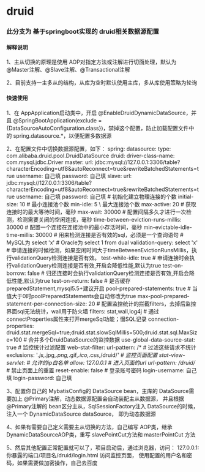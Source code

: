 # druid

### 此分支为 基于springboot实现的 druid相关数据源配置

#### 解释说明

1、主从切换的原理是使用 AOP对指定方法或注解进行切面处理，默认为 @Master注解、@Slave注解、@Transactional注解
   
2、目前支持一主多从的结构，从库为空时默认使用主库，多从库使用策略为轮询

#### 快速使用

1、在 AppApplication启动类中，开启 @EnableDruidDynamicDataSource，并且
   @SpringBootApplication(exclude = {DataSourceAutoConfiguration.class})，禁掉这个配置，防止加载配置文件中的 
   spring.datasource.*，以便配置多数据源
   
2、在配置文件中切换数据源配置，如下：
spring: 
 datasource:
   type: com.alibaba.druid.pool.DruidDataSource
   druid:
     driver-class-name: com.mysql.jdbc.Driver
     master:
       url: jdbc:mysql://127.0.0.1:3306/table?characterEncoding=utf8&autoReconnect=true&rewriteBatchedStatements=true
       username: 自己填
       password: 自己填
     slave:
       url: jdbc:mysql://127.0.0.1:3306/table?characterEncoding=utf8&autoReconnect=true&rewriteBatchedStatements=true
       username: 自己填
       password: 自己填
\#    初始化建立物理连接的个数
     initial-size: 10
\#      最小连接池个数
     min-idle: 5
\      最大连接池个数
     max-active: 20
\#      获取连接时的最大等待时间，毫秒
     max-wait: 30000
\#      配置间隔多久才进行一次检测，检测需要关闭的空闲连接，毫秒
     time-between-eviction-runs-millis: 30000
\#      配置一个连接在连接池中的最小存活时间，毫秒
     min-evictable-idle-time-millis: 30000
\#      用来检测连接是否有效的sql，必须是一个查询语句
\#      MySQL为 select 'x'
\#      Oracle为 select 1 from dual
     validation-query: select 'x'
\#      申请连接的时候检测，如果空闲时间大于timeBetweenEvictionRunsMillis，执行validationQuery检测连接是否有效。
     test-while-idle: true
\#      申请连接时会执行validationQuery检测连接是否有效,开启会降低性能,默认为true
     test-on-borrow: false
\#      归还连接时会执行validationQuery检测连接是否有效,开启会降低性能,默认为true
     test-on-return: false
\#      是否缓存preparedStatement,mysql5.5+建议开启
     pool-prepared-statements: true
\#      当值大于0时poolPreparedStatements会自动修改为true
     max-pool-prepared-statement-per-connection-size: 20
\#      配置监控统计的拦截filters，去掉后监控界面sql无法统计，wall用于防火墙
     filters: stat,wall,log4j
\#      通过connectProperties属性来打开mergeSql功能；慢SQL记录
     connection-properties: druid.stat.mergeSql=true;druid.stat.slowSqlMillis=500;druid.stat.sql.MaxSize=100
\#      合并多个DruidDataSource的监控数据
     use-global-data-source-stat: true
\#      监控统计过滤配置
     web-stat-filter:
       url-pattern: /*
\#        过滤这些请求不统计
       exclusions: '*.js,*.jpg,*.png,*.gif,*.ico,*.css,/druid/*'
\#      监控页面配置
     stat-view-servlet:
\#        允许的ip白名单
       allow: 127.0.0.1
\#        进入页面的url
       url-pattern: /druid/*
\#        禁止页面上的重置
       reset-enable: false
\#        登录账号密码
       login-username: 自己填
       login-password: 自己填

3、配置你自己的 MybatisConfig的 DataSource bean，主库的 DataSource需要加上 @Primary注解，动态数据源配置会自动装配主从数据源，
   并且根据 @Primary注解的 bean区分主从，SqlSessionFactory注入 DataSource的时候，注入一个 DynamicDataSource dataSource，
   即为动态数据源

4、如果有需要自己定义需要主从切换的方法，自己编写 AOP类，继承 DynamicDataSourceAOP类，重写 slavePointCut方法和
   masterPointCut 方法

5、然后其他配置正常配置就可以了，项目启动后，通过浏览器，访问： 127.0.0.1:你暴露的端口/项目名/druid/login.html 访问监控页面，
   使用配置的用户名和密码，如果需要做加密操作，自己去百度
                
